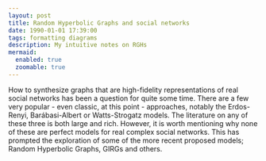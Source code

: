 ```yaml
---
layout: post
title: Random Hyperbolic Graphs and social networks 
date: 1990-01-01 17:39:00
tags: formatting diagrams
description: My intuitive notes on RGHs
mermaid:
  enabled: true
  zoomable: true
---
```


How to synthesize graphs that are high-fidelity representations of real social networks has been a question for quite some time. There are a few very popular - even classic, at this point - approaches, notably the Erdos-Renyi, Barábasi-Albert or Watts-Strogatz models. The literature on any of these three is both large and rich. However, it is worth mentioning why none of these are perfect models for real complex social networks. This has prompted the exploration of some of the more recent proposed models; Random Hyperbolic Graphs, GIRGs and others.

